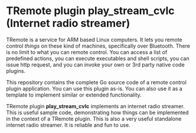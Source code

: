 # TRemote plugin play_stream_cvlc (Internet radio streamer)

TRemote is a service for ARM based Linux computers. It lets you remote control *things* on these kind of machines, specifically over Bluetooth. There is no limit to what you can remote control. You can access a list of predefined actions, you can execute executables and shell scripts, you can issue http request, and you can invoke your own or 3rd party native code plugins.

This repository contains the complete Go source code of a remote control plugin application. You can use this plugin as-is. You can also use it as a template to implement similar or extended functionality.

TRemote plugin **play_stream_cvlc** implements an internet radio streamer.
This is useful sample code, demonstrating how things can be implemented in the 
context of a TRemote plugin. This is also a very useful standalone internet 
radio streamer. It is reliable and fun to use.


